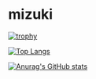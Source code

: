 # mizuki

[![trophy](https://github-profile-trophy.vercel.app/?username=Mizuki-OHASHI)](https://github.com/ryo-ma/github-profile-trophy)

[![Top Langs](https://github-readme-stats.vercel.app/api/top-langs/?username=Mizuki-OHASHI&layout=compact
)](https://github.com/anuraghazra/github-readme-stats)

[![Anurag's GitHub stats](https://github-readme-stats.vercel.app/api?username=Mizuki-OHASHI)](https://github.com/anuraghazra/github-readme-stats)
